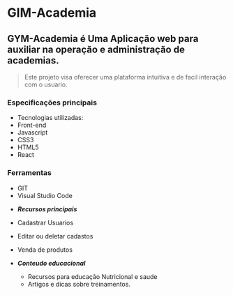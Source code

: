 

# GIM-Academia

## GYM-Academia é Uma Aplicação web para auxiliar na operação e administração de academias.

> Este projeto visa oferecer uma plataforma intuitiva e de facil interação com o usuario.


### Especificações principais

* Tecnologias utilizadas:
* Front-end
* Javascript
* CSS3
* HTML5
* React

### Ferramentas 
  * GIT
  * Visual Studio Code

- ***Recursos principais***
 - Cadastrar Usuarios
 - Editar ou deletar cadastos
 - Venda de produtos

- ***Conteudo educacional***
  - Recursos para educação Nutricional e saude
  - Artigos e dicas sobre treinamentos.





